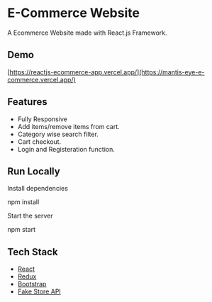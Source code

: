 # E-Commerce Website

A Ecommerce Website made with React.js Framework.


## Demo

[https://reactjs-ecommerce-app.vercel.app/](https://mantis-eye-e-commerce.vercel.app/)

## Features

- Fully Responsive
- Add items/remove items from cart.
- Category wise search filter.
- Cart checkout.
- Login and Registeration function.


## Run Locally

Install dependencies

  npm install

Start the server

  npm start



## Tech Stack

* [React](https://reactjs.org/)
* [Redux](https://redux.js.org/)
* [Bootstrap](https://getbootstrap.com/)
* [Fake Store API](https://fakestoreapi.com/)
